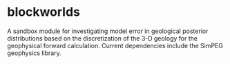 # blockworlds

A sandbox module for investigating model error in geological posterior distributions based on the discretization of the 3-D geology for the geophysical forward calculation.  Current dependencies include the SimPEG geophysics library.
